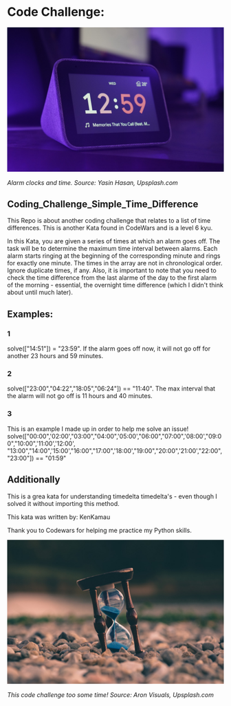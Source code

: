 # Code Challenge: 

![](https://raw.githubusercontent.com/twhipple/Coding_Challenge_Simple_Time_Difference/main/Images/yasin-hasan-k5R9SGDAGJc-unsplash.jpg)

*Alarm clocks and time. Source: Yasin Hasan, Upsplash.com*


## Coding_Challenge_Simple_Time_Difference

This Repo is about another coding challenge that relates to a list of time differences. This is another Kata found in CodeWars and is a level 6 kyu.

In this Kata, you are given a series of times at which an alarm goes off. The task will be to determine the maximum time interval between alarms. Each alarm starts ringing at the beginning of the corresponding minute and rings for exactly one minute. The times in the array are not in chronological order. Ignore duplicate times, if any. Also, it is important to note that you need to check the time difference from the last alarme of the day to the first alarm of the morning - essential, the overnight time difference (which I didn't think about until much later).


## Examples:

### 1
solve(["14:51"]) = "23:59". If the alarm goes off now, it will not go off for another 23 hours and 59 minutes.

### 2
solve(["23:00","04:22","18:05","06:24"]) == "11:40". The max interval that the alarm will not go off is 11 hours and 40 minutes. 

### 3
This is an example I made up in order to help me solve an issue!
solve(["00:00",'02:00',"03:00","04:00",'05:00',"06:00","07:00",'08:00',"09:00","10:00",'11:00','12:00',
      "13:00","14:00",'15:00',"16:00","17:00",'18:00',"19:00","20:00",'21:00',"22:00","23:00"]) == "01:59"
      

## Additionally

This is a grea kata for understanding timedelta timedelta's - even though I solved it without importing this method.

This kata was written by: KenKamau

Thank you to Codewars for helping me practice my Python skills.

![](https://raw.githubusercontent.com/twhipple/Coding_Challenge_Simple_Time_Difference/main/Images/aron-visuals-BXOXnQ26B7o-unsplash.jpg)

*This code challenge too some time! Source: Aron Visuals, Upsplash.com*